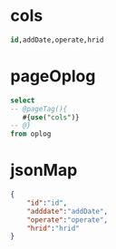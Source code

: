 cols
===
```sql
id,addDate,operate,hrid
```


pageOplog
===
```sql
select
-- @pageTag(){
   #{use("cols")}
-- @}
from oplog
```


jsonMap
===
```json
{
    "id":"id",
    "adddate":"addDate",
    "operate":"operate",
    "hrid":"hrid"
}
```